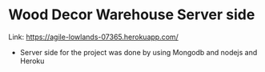 # Wood Decor Warehouse Server side

Link: https://agile-lowlands-07365.herokuapp.com/

- Server side for the project was done by using Mongodb and nodejs and Heroku
